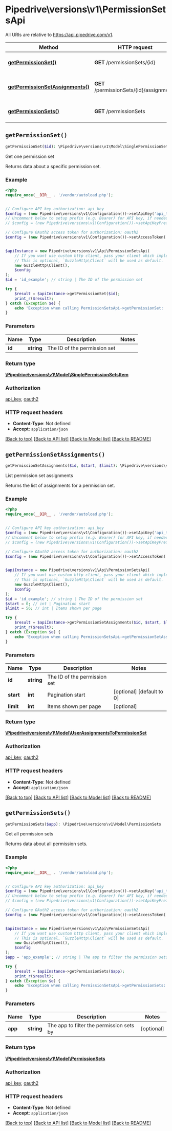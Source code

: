 # Pipedrive\versions\v1\PermissionSetsApi

All URIs are relative to https://api.pipedrive.com/v1.

Method | HTTP request | Description
------------- | ------------- | -------------
[**getPermissionSet()**](PermissionSetsApi.md#getPermissionSet) | **GET** /permissionSets/{id} | Get one permission set
[**getPermissionSetAssignments()**](PermissionSetsApi.md#getPermissionSetAssignments) | **GET** /permissionSets/{id}/assignments | List permission set assignments
[**getPermissionSets()**](PermissionSetsApi.md#getPermissionSets) | **GET** /permissionSets | Get all permission sets


## `getPermissionSet()`

```php
getPermissionSet($id): \Pipedrive\versions\v1\Model\SinglePermissionSetsItem
```

Get one permission set

Returns data about a specific permission set.

### Example

```php
<?php
require_once(__DIR__ . '/vendor/autoload.php');


// Configure API key authorization: api_key
$config = (new Pipedrive\versions\v1\Configuration())->setApiKey('api_token', 'YOUR_API_KEY');
// Uncomment below to setup prefix (e.g. Bearer) for API key, if needed
// $config = (new Pipedrive\versions\v1\Configuration())->setApiKeyPrefix('api_token', 'Bearer');

// Configure OAuth2 access token for authorization: oauth2
$config = (new Pipedrive\versions\v1\Configuration())->setAccessToken('YOUR_ACCESS_TOKEN');


$apiInstance = new Pipedrive\versions\v1\Api\PermissionSetsApi(
    // If you want use custom http client, pass your client which implements `GuzzleHttp\ClientInterface`.
    // This is optional, `GuzzleHttp\Client` will be used as default.
    new GuzzleHttp\Client(),
    $config
);
$id = 'id_example'; // string | The ID of the permission set

try {
    $result = $apiInstance->getPermissionSet($id);
    print_r($result);
} catch (Exception $e) {
    echo 'Exception when calling PermissionSetsApi->getPermissionSet: ', $e->getMessage(), PHP_EOL;
}
```

### Parameters

Name | Type | Description  | Notes
------------- | ------------- | ------------- | -------------
 **id** | **string**| The ID of the permission set |

### Return type

[**\Pipedrive\versions\v1\Model\SinglePermissionSetsItem**](../Model/SinglePermissionSetsItem.md)

### Authorization

[api_key](../README.md#api_key), [oauth2](../README.md#oauth2)

### HTTP request headers

- **Content-Type**: Not defined
- **Accept**: `application/json`

[[Back to top]](#) [[Back to API list]](../README.md#documentation-for-api-endpoints)
[[Back to Model list]](../README.md#documentation-for-models)
[[Back to README]](../README.md)

## `getPermissionSetAssignments()`

```php
getPermissionSetAssignments($id, $start, $limit): \Pipedrive\versions\v1\Model\UserAssignmentsToPermissionSet
```

List permission set assignments

Returns the list of assignments for a permission set.

### Example

```php
<?php
require_once(__DIR__ . '/vendor/autoload.php');


// Configure API key authorization: api_key
$config = (new Pipedrive\versions\v1\Configuration())->setApiKey('api_token', 'YOUR_API_KEY');
// Uncomment below to setup prefix (e.g. Bearer) for API key, if needed
// $config = (new Pipedrive\versions\v1\Configuration())->setApiKeyPrefix('api_token', 'Bearer');

// Configure OAuth2 access token for authorization: oauth2
$config = (new Pipedrive\versions\v1\Configuration())->setAccessToken('YOUR_ACCESS_TOKEN');


$apiInstance = new Pipedrive\versions\v1\Api\PermissionSetsApi(
    // If you want use custom http client, pass your client which implements `GuzzleHttp\ClientInterface`.
    // This is optional, `GuzzleHttp\Client` will be used as default.
    new GuzzleHttp\Client(),
    $config
);
$id = 'id_example'; // string | The ID of the permission set
$start = 0; // int | Pagination start
$limit = 56; // int | Items shown per page

try {
    $result = $apiInstance->getPermissionSetAssignments($id, $start, $limit);
    print_r($result);
} catch (Exception $e) {
    echo 'Exception when calling PermissionSetsApi->getPermissionSetAssignments: ', $e->getMessage(), PHP_EOL;
}
```

### Parameters

Name | Type | Description  | Notes
------------- | ------------- | ------------- | -------------
 **id** | **string**| The ID of the permission set |
 **start** | **int**| Pagination start | [optional] [default to 0]
 **limit** | **int**| Items shown per page | [optional]

### Return type

[**\Pipedrive\versions\v1\Model\UserAssignmentsToPermissionSet**](../Model/UserAssignmentsToPermissionSet.md)

### Authorization

[api_key](../README.md#api_key), [oauth2](../README.md#oauth2)

### HTTP request headers

- **Content-Type**: Not defined
- **Accept**: `application/json`

[[Back to top]](#) [[Back to API list]](../README.md#documentation-for-api-endpoints)
[[Back to Model list]](../README.md#documentation-for-models)
[[Back to README]](../README.md)

## `getPermissionSets()`

```php
getPermissionSets($app): \Pipedrive\versions\v1\Model\PermissionSets
```

Get all permission sets

Returns data about all permission sets.

### Example

```php
<?php
require_once(__DIR__ . '/vendor/autoload.php');


// Configure API key authorization: api_key
$config = (new Pipedrive\versions\v1\Configuration())->setApiKey('api_token', 'YOUR_API_KEY');
// Uncomment below to setup prefix (e.g. Bearer) for API key, if needed
// $config = (new Pipedrive\versions\v1\Configuration())->setApiKeyPrefix('api_token', 'Bearer');

// Configure OAuth2 access token for authorization: oauth2
$config = (new Pipedrive\versions\v1\Configuration())->setAccessToken('YOUR_ACCESS_TOKEN');


$apiInstance = new Pipedrive\versions\v1\Api\PermissionSetsApi(
    // If you want use custom http client, pass your client which implements `GuzzleHttp\ClientInterface`.
    // This is optional, `GuzzleHttp\Client` will be used as default.
    new GuzzleHttp\Client(),
    $config
);
$app = 'app_example'; // string | The app to filter the permission sets by

try {
    $result = $apiInstance->getPermissionSets($app);
    print_r($result);
} catch (Exception $e) {
    echo 'Exception when calling PermissionSetsApi->getPermissionSets: ', $e->getMessage(), PHP_EOL;
}
```

### Parameters

Name | Type | Description  | Notes
------------- | ------------- | ------------- | -------------
 **app** | **string**| The app to filter the permission sets by | [optional]

### Return type

[**\Pipedrive\versions\v1\Model\PermissionSets**](../Model/PermissionSets.md)

### Authorization

[api_key](../README.md#api_key), [oauth2](../README.md#oauth2)

### HTTP request headers

- **Content-Type**: Not defined
- **Accept**: `application/json`

[[Back to top]](#) [[Back to API list]](../README.md#documentation-for-api-endpoints)
[[Back to Model list]](../README.md#documentation-for-models)
[[Back to README]](../README.md)
